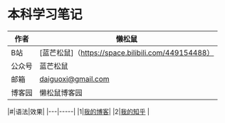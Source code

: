 # 本科学习笔记
|作者|懒松鼠|
|---|---
|B站|[蓝芒松鼠]（https://space.bilibili.com/449154488）
|公众号|蓝芒松鼠
|邮箱|daiguoxi@gmail.com
|博客园|懒松鼠博客园




|#|语法|效果|
|---|-----|
|1|[我的博客](http://blog.csdn.net/guodongxiaren "悬停显示")|
|2|[我的知乎][zhihu] |


[zhihu]:https://www.zhihu.com/people/guodongxiaren "我的知乎，欢迎关注"
